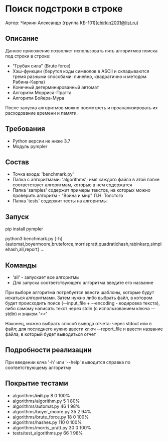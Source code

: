 # Поиск подстроки в строке
Автор: Чиркин Александр (группа КБ-101)(chirkin2001@list.ru)

## Описание
Данное приложение позволяет использовать пять алгоритмов поиска под строки в строке:
* "Грубая сила" (Brute force)
* Хэш-функции (берутся коды символов в ASCII и складываются тремя разными способами: линейно, квадратично и методом Рабина-Карпа)
* Конечный детерминированный автомат
* Алгоритм Морриса-Пратта
* Алгоритм Бойера-Мура

После запуска алгоритмов можно посмотреть и проанализировать их расходование времени и памяти.

## Требования
* Python версии не ниже 3.7
* Модуль pympler

## Состав
* Точка входа: 'benchmark.py'
* Папка с алгоритмами: 'algorithms'; имя каждого файла в этой папке соответствует алгоритмам, которые в нем содержатся
* Папка 'samples' содержит примеры текстов, на которых можно проверить алгоритм - "Война и мир" Л.Н. Толстого
* Папка 'tests' содержит тесты на алгоритмы

## Запуск
pip install pympler

python3 benchmark.py  [-h] {automat,boyermoore,bruteforce,morrispratt,quadratichash,rabinkarp,simplehash,all,report} ...

## Команды
* 'all' - запускает все алгоритмы
* Для запуска соответствующего алгоритма введите его название

При выборе алгоритма потребуется ввести шаблоны, которые будут искаться алгоритмами.
Затем нужно либо выбрать файл, в котором будет происходить поиск (--input_file + --encoding - кодировка текста),
либо самому написать текст через stdin (с использованием ключа --stdin) и знаком '<<'

Наконец, можно выбрать способ вывода отчета: через stdout или в файл; для последнего нужно ввести ключ --report_file и
ввести название файла, в который будет выводиться отчет

## Подробности реализации
При введении клча '-h' или '--help' выводится справка по соответствующему алгоритму

## Покрытие тестами
* algorithms/__init__.py                                                                     8      0   100%
* algorithms/algorithm.py                                                                    5      1    80%
* algorithms/automat.py                                                                     46      1    98%
* algorithms/boyer_moore.py                                                                 35      2    94%
* algorithms/brute_force.py                                                                 18      0   100%
* algorithms/hashes.py                                                                     110      0   100%
* algorithms/morris_pratt.py                                                                30      0   100%
* tests/test_algorithms.py                                                                  66      1    98%



